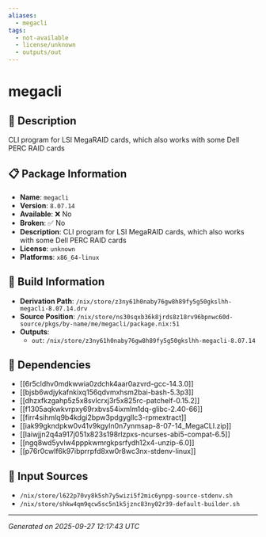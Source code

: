 ```yaml
---
aliases:
  - megacli
tags:
  - not-available
  - license/unknown
  - outputs/out
---
```


# megacli

## 📝 Description

CLI program for LSI MegaRAID cards, which also works with some Dell PERC RAID cards

## 📋 Package Information

- **Name**: `megacli`
- **Version**: `8.07.14`
- **Available**: ❌ No
- **Broken**: ✅ No
- **Description**: CLI program for LSI MegaRAID cards, which also works with some Dell PERC RAID cards
- **License**: `unknown`
- **Platforms**: `x86_64-linux`

## 🔧 Build Information

- **Derivation Path**: `/nix/store/z3ny61h0naby76gw8h89fy5g50gkslhh-megacli-8.07.14.drv`
- **Source Position**: `/nix/store/ns30sqxb36k8jrds8z18rv96bpnwc60d-source/pkgs/by-name/me/megacli/package.nix:51`
- **Outputs**:
  - `out`:  `/nix/store/z3ny61h0naby76gw8h89fy5g50gkslhh-megacli-8.07.14`

## 🔗 Dependencies

- [[6r5cldhv0mdkwwia0zdchk4aar0azvrd-gcc-14.3.0]]
- [[bjsb6wdjykafnkixq156qdvmxhsm2bai-bash-5.3p3]]
- [[dhzxfkzgahp5z5x8svlcrxj3r5x825rc-patchelf-0.15.2]]
- [[f1305aqkwkvrpxy69rxbvs54ixmlm1dq-glibc-2.40-66]]
- [[firr4sihmlq9b4kdgi2bpw3pdgygllc3-rpmextract]]
- [[iak99gkndpkw0v41v9kgyln0n7ynmsap-8-07-14_MegaCLI.zip]]
- [[laiwjjn2q4a917j051x823s198rlzpxs-ncurses-abi5-compat-6.5]]
- [[ngq8wd5yvlw4pppkwmrgkpsrfydh12x4-unzip-6.0]]
- [[p76r0cwlf6k97ibprrpfd8xw0r8wc3nx-stdenv-linux]]

## 📁 Input Sources

- `/nix/store/l622p70vy8k5sh7y5wizi5f2mic6ynpg-source-stdenv.sh`
- `/nix/store/shkw4qm9qcw5sc5n1k5jznc83ny02r39-default-builder.sh`

---
*Generated on 2025-09-27 12:17:43 UTC*
